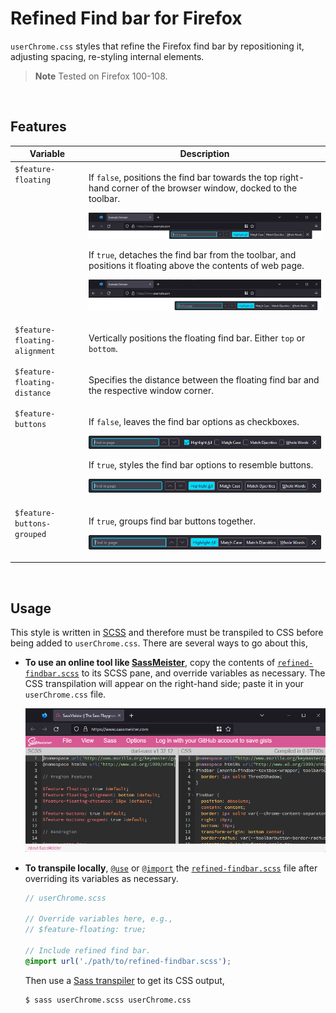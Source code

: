 # Refined Find bar for Firefox

`userChrome.css` styles that refine the Firefox find bar by repositioning it, adjusting spacing,
re-styling internal elements.

> **Note** Tested on Firefox 100-108.

<br>

## Features

<table>
<thead>
<tr>
	<th>Variable</th>
	<th>Description</th>
</tr>
</thead>
<tbody>
<tr>
<td valign="top"><code>$feature-floating</code></td>
<td valign="top">

If `false`, positions the find bar towards the top right-hand corner of the browser window, docked
to the toolbar.

![](./img/feature-floating-false.png)

If `true`, detaches the find bar from the toolbar, and positions it floating above the contents of
web page.

![](./img/feature-floating-true.png)

</td>
</tr>
<tr>
<td valign="top"><code>$feature-floating-alignment</code></td>
<td valign="top">

Vertically positions the floating find bar. Either `top` or `bottom`.

</td>
</tr>
<tr>
<td valign="top"><code>$feature-floating-distance</code></td>
<td valign="top">

Specifies the distance between the floating find bar and the respective window corner.

</td>
</tr>
<tr>
<td valign="top"><code>$feature-buttons</code></td>
<td valign="top">

If `false`, leaves the find bar options as checkboxes.

![](./img/feature-buttons-false.png)

If `true`, styles the find bar options to resemble buttons.

![](./img/feature-buttons-true.png)

</td>
</tr>
<tr>
<td valign="top"><code>$feature-buttons-grouped</code></td>
<td valign="top">

If `true`, groups find bar buttons together.

![](./img/feature-buttons-grouped.png)

</td>
</tr>
</tbody>
</table>

<br>

## Usage

This style is written in [SCSS](https://sass-lang.com/) and therefore must be transpiled to CSS
before being added to `userChrome.css`. There are several ways to go about this,

- **To use an online tool like [SassMeister](https://www.sassmeister.com/)**, copy the contents of
  [`refined-findbar.scss`](./src/refined-findbar.scss) to its SCSS pane, and override variables as
  necessary. The CSS transpilation will appear on the right-hand side; paste it in your
  `userChrome.css` file.

  ![](./img/sassmeister.png)

- **To transpile locally**, [`@use`](https://sass-lang.com/documentation/at-rules/use) or
  [`@import`](https://sass-lang.com/documentation/at-rules/import) the
  [`refined-findbar.scss`](./src/refined-findbar.scss) file after overriding its variables as
  necessary.

  ```scss
  // userChrome.scss

  // Override variables here, e.g.,
  // $feature-floating: true;

  // Include refined find bar.
  @import url('./path/to/refined-findbar.scss');
  ```

  Then use a [Sass transpiler](https://github.com/sass/sass) to get its CSS output,

  ```shell
  $ sass userChrome.scss userChrome.css
  ```

